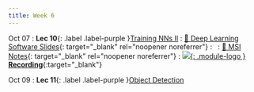 ```yaml
---
title: Week 6
---
```


Oct 07
: **Lec 10**{: .label .label-purple }[Training NNs II](/CSCI5980-F24-DeepRob/slides/minn_deeprob_f24_10_training_neural_networks_2.pdf)
: [📖 Deep Learning Software Slides](/CSCI5980-F24-DeepRob/slides/minn_deeprob_f24_deep_learning_software.pdf){: target="_blank" rel="noopener noreferrer"}
: &nbsp;
  : [📖 MSI Notes](https://chestnut-principal-9f6.notion.site/Intro-to-Minnesota-Super-computing-db9a3b5f414548de8523290e6efa6cf4){: target="_blank" rel="noopener noreferrer"}
  : [![](/CSCI5980-F24-DeepRob/assets/logos/yt_icon_rgb.png){: .module-logo } **Recording**](https://youtu.be/WU-1EvCZHeQ){:target="_blank"}

Oct 09
: **Lec 11**{: .label .label-purple }[Object Detection](/CSCI5980-F24-DeepRob/slides/minn_deeprob_f24_11_object_detection.pdf)
